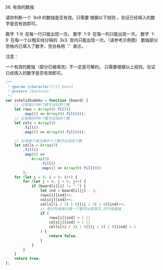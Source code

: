 36. 有效的数独

请你判断一个  9x9 的数独是否有效。只需要 根据以下规则 ，验证已经填入的数字是否有效即可。

数字  1-9  在每一行只能出现一次。
数字  1-9  在每一列只能出现一次。
数字  1-9  在每一个以粗实线分隔的  3x3  宫内只能出现一次。（请参考示例图）
数独部分空格内已填入了数字，空白格用  '.'  表示。

注意： 

一个有效的数独（部分已被填充）不一定是可解的。
只需要根据以上规则，验证已经填入的数字是否有效即可。

```javascript
/**
 * @param {character[][]} board
 * @return {boolean}
 */
var isValidSudoku = function (board) {
    // 记录每行中9个数字出现的个数
    let rows = Array(9).fill()
        .map(() => Array(9).fill(0));
    // 记录每列中9个数字出现的个数
    let cols = Array(9)
        .fill()
        .map(() => Array(9).fill(0));

    // 记录每个单元格中十个数字出现的个数
    let cells = Array(3)
        .fill()
        .map(() =>
            Array(3)
                .fill()
                .map(() => Array(9).fill(0))
        );
    for (let i = 0; i < 9; i++) {
        for (let j = 0; j < 9; j++) {
            if (board[i][j] != ".") {
                let ind = board[i][j] - 1;
                rows[i][ind]++;
                cols[j][ind]++;
                cells[(i / 3) | 0][(j / 3) | 0][ind]++;
                // 若行列或单元格一个数字出现两次,则不是数独
                if (
                    rows[i][ind] > 1 ||
                    cols[j][ind] > 1 ||
                    cells[(i / 3) | 0][(j / 3) | 0][ind] > 1
                ) {
                    return false;
                }
            }
        }
    }
    return true;
};
```
